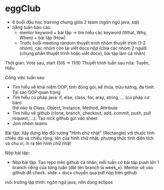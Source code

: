 # eggClub
- 6 buổi đầu học training chung giữa 2 team (ngôn ngữ java, sql)
- hằng tuần báo cáo: 
	+ mentor keyword + bài tập -> tìm hiểu các keyword (What, Why, When) + bài tập (How)
	+ Trước buổi meeting random thuyết trinh nhóm thuyết trình (1-2 nhóm), các nhóm còn lại viết docx nộp (chia các nhóm 2 người (chung phần thuyết trình hoặc viết docx), bài tập làm cá nhân) 

Thời gian: Vote sau, start (5/6 -> 11/6)
Thuyết trình tuần sau nữa: Tuyển, Hiếu

Công việc tuần sau: 
- Tìm hiểu về khái niệm OOP, tính đóng gói, kế thừa, trừu tượng, đa hình. Tại sao OOP quan trọng	
- Tìm hiểu cú pháp java: if, else, class, for, aray, string, ... (cú pháp cơ bản) 	
thế nào là Class, Object, Instance, Method, Attribute	
- Tìm hiểu về github (clone, branch, checkout, add, commit, push, pull request, ...). Tạo nick github gửi vào sheet 
- Join nhóm teams 

Bài tập: Xây dựng lớp đối tượng "Hình chữ nhật" (Rectangle) với thuộc tính chiều dài và chiều rộng, tên của hình chữ nhật, phương thức tính diện tích và chu vi, in ra tên hình chữ nhật

Nộp bài tập: 
- Nộp bài tập: Tạo repo trên github cá nhân, mỗi tuần có bài tập push lên 1 branch riêng của từng tuần (đặt tên branch là week_x). Mentor sẽ vào github để check. slide + docx chuyển qua pdf nộp trên github  

môi trường lập trình: ngôn ngữ java, nên dùng eclipse
